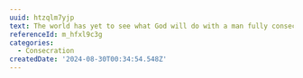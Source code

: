 ```yaml
---
uuid: htzqlm7yjp
text: The world has yet to see what God will do with a man fully consecrated to Him.
referenceId: m_hfxl9c3g
categories:
  - Consecration
createdDate: '2024-08-30T00:34:54.548Z'
---
```


